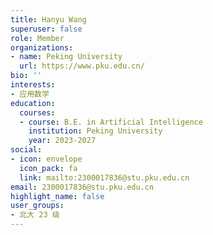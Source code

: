 ```yaml
---
title: Hanyu Wang
superuser: false
role: Member
organizations:
- name: Peking University
  url: https://www.pku.edu.cn/
bio: ''
interests:
- 应用数学
education:
  courses:
  - course: B.E. in Artificial Intelligence
    institution: Peking University
    year: 2023-2027
social:
- icon: envelope
  icon_pack: fa
  link: mailto:2300017836@stu.pku.edu.cn
email: 2300017836@stu.pku.edu.cn
highlight_name: false
user_groups:
- 北大 23 级
---
```

